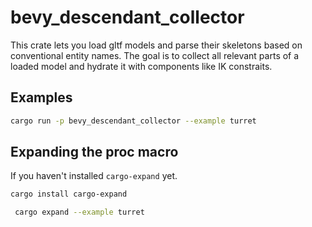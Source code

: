 # bevy_descendant_collector

This crate lets you load gltf models and parse their skeletons based on
conventional entity names. The goal is to collect all relevant parts of a
loaded model and hydrate it with components like IK constraits.

## Examples 

```sh
cargo run -p bevy_descendant_collector --example turret
```

## Expanding the proc macro

If you haven't installed `cargo-expand` yet.

```sh
cargo install cargo-expand
```

```sh
 cargo expand --example turret
```